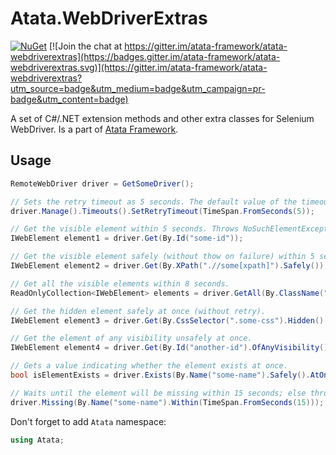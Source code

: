 # Atata.WebDriverExtras

[![NuGet](http://img.shields.io/nuget/v/Atata.WebDriverExtras.svg?style=flat)](https://www.nuget.org/packages/Atata.WebDriverExtras/)
[![Join the chat at https://gitter.im/atata-framework/atata-webdriverextras](https://badges.gitter.im/atata-framework/atata-webdriverextras.svg)](https://gitter.im/atata-framework/atata-webdriverextras?utm_source=badge&utm_medium=badge&utm_campaign=pr-badge&utm_content=badge)

A set of C#/.NET extension methods and other extra classes for Selenium WebDriver. Is a part of [Atata Framework](https://github.com/atata-framework/atata).

## Usage

```C#
RemoteWebDriver driver = GetSomeDriver();

// Sets the retry timeout as 5 seconds. The default value of the timeout is 10 seconds.
driver.Manage().Timeouts().SetRetryTimeout(TimeSpan.FromSeconds(5));

// Get the visible element within 5 seconds. Throws NoSuchElementException if the element is not found.
IWebElement element1 = driver.Get(By.Id("some-id"));

// Get the visible element safely (without thow on failure) within 5 seconds. Returns null if the element is not found.
IWebElement element2 = driver.Get(By.XPath(".//some[xpath]").Safely());

// Get all the visible elements within 8 seconds.
ReadOnlyCollection<IWebElement> elements = driver.GetAll(By.ClassName("some-class").Within(TimeSpan.FromSeconds(8)));

// Get the hidden element safely at once (without retry).
IWebElement element3 = driver.Get(By.CssSelector(".some-css").Hidden().Safely().AtOnce());

// Get the element of any visibility unsafely at once.
IWebElement element4 = driver.Get(By.Id("another-id").OfAnyVisibility().AtOnce());

// Gets a value indicating whether the element exists at once.
bool isElementExists = driver.Exists(By.Name("some-name").Safely().AtOnce());

// Waits until the element will be missing within 15 seconds; else throws NotMissingElementException.
driver.Missing(By.Name("some-name").Within(TimeSpan.FromSeconds(15)));
```

Don't forget to add `Atata` namespace:

```C#
using Atata;
```